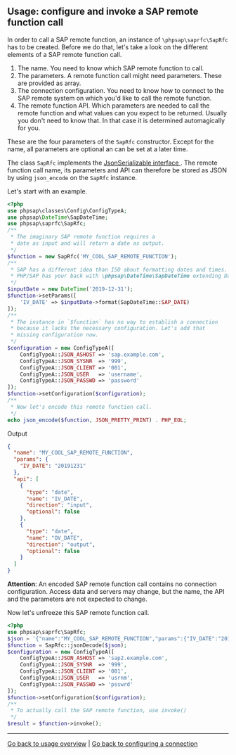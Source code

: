 ## Usage: configure and invoke a SAP remote function call

In order to call a SAP remote function, an instance of
`\phpsap\saprfc\SapRfc` has to be created. Before we do that, let's take a look
on the different elements of a SAP remote function call.

1. The name. You need to know which SAP remote function to call.
2. The parameters. A remote function call might need parameters. These are
   provided as array.
3. The connection configuration. You need to know how to connect to the SAP
   remote system on which you'd like to call the remote function.
4. The remote function API. Which parameters are needed to call the remote
   function and what values can you expect to be returned. Usually you don't
   need to know that. In that case it is determined automagically for you.

These are the four parameters of the `SapRfc` constructor. Except for the name,
all parameters are optional an can be set at a later time.

The class `SapRfc` implements the [JsonSerializable interface
][jsonserializable]. The remote function call name, its parameters and API can
therefore be stored as JSON by using `json_encode` on the `SapRfc` instance.

Let's start with an example.

```php
<?php
use phpsap\classes\Config\ConfigTypeA;
use phpsap\DateTime\SapDateTime;
use phpsap\saprfc\SapRfc;
/**
 * The imaginary SAP remote function requires a
 * date as input and will return a date as output.
 */
$function = new SapRfc('MY_COOL_SAP_REMOTE_FUNCTION');
/**
 * SAP has a different idea than ISO about formatting dates and times. However
 * PHP/SAP has your back with \phpsap\DateTime\SapDateTime extending DateTime. 
 */
$inputDate = new DateTime('2019-12-31');
$function->setParams([
    'IV_DATE' => $inputDate->format(SapDateTime::SAP_DATE)
]);
/**
 * The instance in `$function` has no way to establish a connection
 * because it lacks the necessary configuration. Let's add that
 * missing configuration now.
 */
$configuration = new ConfigTypeA([
    ConfigTypeA::JSON_ASHOST => 'sap.example.com',
    ConfigTypeA::JSON_SYSNR  => '999',
    ConfigTypeA::JSON_CLIENT => '001',
    ConfigTypeA::JSON_USER   => 'username',
    ConfigTypeA::JSON_PASSWD => 'password'
]);
$function->setConfiguration($configuration);
/**
 * Now let's encode this remote function call.
 */
echo json_encode($function, JSON_PRETTY_PRINT) . PHP_EOL;
```

Output

```json
{
  "name": "MY_COOL_SAP_REMOTE_FUNCTION",
  "params": {
    "IV_DATE": "20191231"
  },
  "api": [
    {
      "type": "date",
      "name": "IV_DATE",
      "direction": "input",
      "optional": false
    },
    {
      "type": "date",
      "name": "OV_DATE",
      "direction": "output",
      "optional": false
    }
  ]
}
```

**Attention**: An encoded SAP remote function call contains no connection
configuration. Access data and servers may change, but the name, the API and
the parameters are not expected to change.

Now let's unfreeze this SAP remote function call.

```php
<?php
use phpsap\saprfc\SapRfc;
$json = '{"name":"MY_COOL_SAP_REMOTE_FUNCTION","params":{"IV_DATE":"20191231"},"api":[{"type":"date","name":"IV_DATE","direction":"input","optional":false},{"type":"date","name":"OV_DATE","direction":"output","optional":false}]}';
$function = SapRfc::jsonDecode($json);
$configuration = new ConfigTypeA([
    ConfigTypeA::JSON_ASHOST => 'sap2.example.com',
    ConfigTypeA::JSON_SYSNR  => '999',
    ConfigTypeA::JSON_CLIENT => '001',
    ConfigTypeA::JSON_USER   => 'usrnm',
    ConfigTypeA::JSON_PASSWD => 'psswrd'
]);
$function->setConfiguration($configuration);
/**
 * To actually call the SAP remote function, use invoke()
 */
$result = $function->invoke();
```

---

[Go back to usage overview](usage)
 | [Go back to configuring a connection](saprfc-config)

[jsonserializable]: http://php.net/manual/en/class.jsonserializable.php
